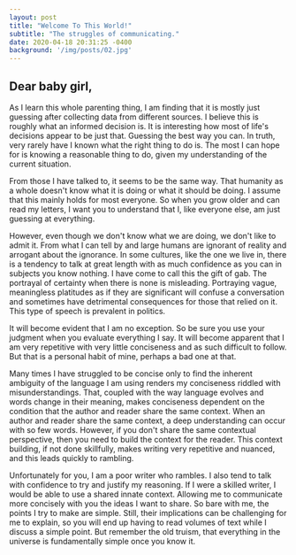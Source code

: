 ```yaml
---
layout: post
title: "Welcome To This World!"
subtitle: "The struggles of communicating."
date: 2020-04-18 20:31:25 -0400
background: '/img/posts/02.jpg'
---
```


## Dear baby girl,

<p>As I learn this whole parenting thing, I am finding that it is mostly just guessing after collecting data from different sources. I believe this is roughly what an informed decision is. It is interesting how most of life's decisions appear to be just that. Guessing the best way you can. In truth, very rarely have I known what the right thing to do is. The most I can hope for is knowing a reasonable thing to do, given my understanding of the current situation.</p>

<p>From those I have talked to, it seems to be the same way. That humanity as a whole doesn't know what it is doing or what it should be doing. I assume that this mainly holds for most everyone. So when you grow older and can read my letters, I want you to understand that I, like everyone else, am just guessing at everything.</p>

<p>However, even though we don't know what we are doing, we don't like to admit it. From what I can tell by and large humans are ignorant of reality and arrogant about the ignorance. In some cultures, like the one we live in, there is a tendency to talk at great length with as much confidence as you can in subjects you know nothing. I have come to call this the gift of gab. The portrayal of certainty when there is none is misleading. Portraying vague, meaningless platitudes as if they are significant will confuse a conversation and sometimes have detrimental consequences for those that relied on it.  This type of speech is prevalent in politics.</p>

<p>It will become evident that I am no exception. So be sure you use your judgment when you evaluate everything I say. It will become apparent that I am very repetitive with very little conciseness and as such difficult to follow. But that is a personal habit of mine, perhaps a bad one at that.</p>

<p>Many times I have struggled to be concise only to find the inherent ambiguity of the language I am using renders my conciseness riddled with misunderstandings. That, coupled with the way language evolves and words change in their meaning, makes conciseness dependent on the condition that the author and reader share the same context. When an author and reader share the same context, a deep understanding can occur with so few words. However, if you don't share the same contextual perspective, then you need to build the context for the reader. This context building, if not done skillfully, makes writing very repetitive and nuanced, and this leads quickly to rambling.</p>

<p>Unfortunately for you, I am a poor writer who rambles.  I also tend to talk with confidence to try and justify my reasoning. If I were a skilled writer, I would be able to use a shared innate context.  Allowing me to communicate more concisely with you the ideas I want to share. So bare with me, the points I try to make are simple. Still, their implications can be challenging for me to explain, so you will end up having to read volumes of text while I discuss a simple point. But remember the old truism, that everything in the universe is fundamentally simple once you know it.</p>
